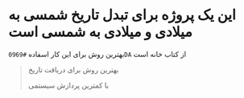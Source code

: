# این یک پروژه برای تبدل تاریخ شمسی به میلادی و میلادی به شمسی است

 بهترین روش برای این کار اسفاده `#0969DA`
از کتاب خانه است

> بهترین روش برای دریافت تاریخ
> 
> با کمترین پردازش سیستمی 

